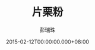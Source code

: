 ---
issue: 109
title: 片栗粉
author: 彭瑞珠
language: 四縣
date: 2015-02-12T00:00:00.000+08:00
topic: 文史
difficulty: 3
wikidata: Q98095938
wikidata_link: https://www.wikidata.org/wiki/Q98095938
---